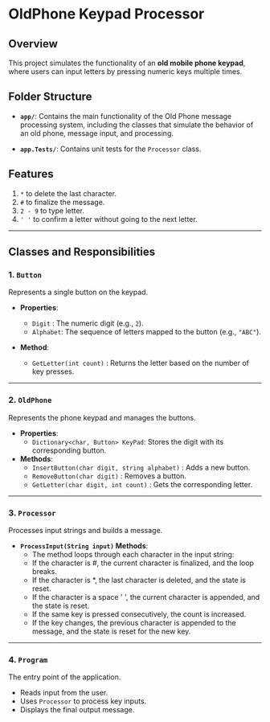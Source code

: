 # OldPhone Keypad Processor

## Overview

This project simulates the functionality of an **old mobile phone keypad**, where users can input letters by pressing numeric keys multiple times.

## Folder Structure

- **`app/`**: Contains the main functionality of the Old Phone message processing system, including the classes that simulate the behavior of an old phone, message input, and processing.
  
- **`app.Tests/`**: Contains unit tests for the `Processor` class.

## Features

1. `*` to delete the last character.
2. `#` to finalize the message.
3. `2 - 9` to type letter.
4. `' '` to confirm a letter without going to the next letter.
---

## Classes and Responsibilities

### 1. `Button`  
Represents a single button on the keypad.

- **Properties**:  
   - `Digit` : The numeric digit (e.g., `2`).  
   - `Alphabet`: The sequence of letters mapped to the button (e.g., `"ABC"`).  

- **Method**:  
   - `GetLetter(int count)` : Returns the letter based on the number of key presses.

---

### 2. `OldPhone`  
Represents the phone keypad and manages the buttons.
- **Properties**:
   - `Dictionary<char, Button> KeyPad`: Stores the digit with its corresponding button.
- **Methods**:  
   - `InsertButton(char digit, string alphabet)` : Adds a new button.  
   - `RemoveButton(char digit)` : Removes a button.  
   - `GetLetter(char digit, int count)` : Gets the corresponding letter.

---

### 3. `Processor`  
Processes input strings and builds a message.

- **`ProcessInput(String input)` Methods**:  
    - The method loops through each character in the input string:
    - If the character is #, the current character is finalized, and the loop breaks.
    - If the character is *, the last character is deleted, and the state is reset.
    - If the character is a space ' ', the current character is appended, and the state is reset.
    - If the same key is pressed consecutively, the count is increased.
    - If the key changes, the previous character is appended to the message, and the state is reset for the new key.

---

### 4. `Program`  
The entry point of the application.

- Reads input from the user.  
- Uses `Processor` to process key inputs.  
- Displays the final output message.
